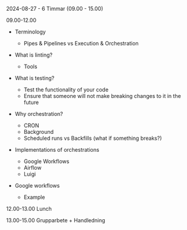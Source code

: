 2024-08-27 - 6 Timmar (09.00 - 15.00)

09.00-12.00

- Terminology
    - Pipes & Pipelines vs Execution & Orchestration

- What is linting?
    - Tools

- What is testing?
    - Test the functionality of your code
    - Ensure that someone will not make breaking changes to it in the future

- Why orchestration?
    - CRON
    - Background
    - Scheduled runs vs Backfills (what if something breaks?)

- Implementations of orchestrations
    - Google Workflows
    - Airflow
    - Luigi

- Google workflows
    - Example

12.00-13.00
    Lunch


13.00-15.00
	Grupparbete + Handledning
